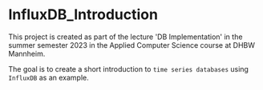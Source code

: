 # InfluxDB_Introduction

This project is created as part of the lecture 'DB Implementation' in the summer semester 2023 in the Applied Computer
Science course at DHBW Mannheim.

The goal is to create a short introduction to `time series databases` using `InfluxDB` as an example.
